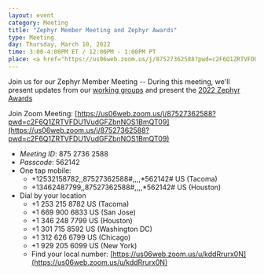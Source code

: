 ```yaml
---
layout: event
category: Meeting
title: "Zephyr Member Meeting and Zephyr Awards"
type: Meeting
day: Thursday, March 10, 2022
time: 3:00-4:00PM ET / 12:00PM - 1:00PM PT
place: <a href="https://us06web.zoom.us/j/87527362588?pwd=c2F6Q1ZRTVFDU1VudGFZbnNOS1BmQT09">Zoom</a>
---
```


Join us for our Zephyr Member Meeting -- During this meeting, we'll present updates from our <a href="/#activities">working groups</a> and present the <a href="/awards">2022 Zephyr Awards</a>

Join Zoom Meeting:
[https://us06web.zoom.us/j/87527362588?pwd=c2F6Q1ZRTVFDU1VudGFZbnNOS1BmQT09](https://us06web.zoom.us/j/87527362588?pwd=c2F6Q1ZRTVFDU1VudGFZbnNOS1BmQT09)

- *Meeting ID*: 875 2736 2588
- *Passcode*: 562142
- One tap mobile:
  - +12532158782,,87527362588#,,,,*562142# US (Tacoma) 
  - +13462487799,,87527362588#,,,,*562142# US (Houston) 
- Dial by your location
  - +1 253 215 8782 US (Tacoma)
  - +1 669 900 6833 US (San Jose)
  - +1 346 248 7799 US (Houston)
  - +1 301 715 8592 US (Washington DC)
  - +1 312 626 6799 US (Chicago)
  - +1 929 205 6099 US (New York)
  - Find your local number: [https://us06web.zoom.us/u/kddRrurx0N](https://us06web.zoom.us/u/kddRrurx0N)
